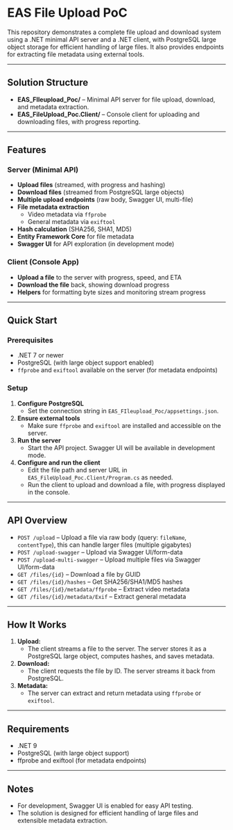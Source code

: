 # EAS File Upload PoC

This repository demonstrates a complete file upload and download system using a .NET minimal API server and a .NET client, with PostgreSQL large object storage for efficient handling of large files. It also provides endpoints for extracting file metadata using external tools.

---

## Solution Structure

- **EAS_FIleupload_Poc/** – Minimal API server for file upload, download, and metadata extraction.
- **EAS_FileUpload_Poc.Client/** – Console client for uploading and downloading files, with progress reporting.

---

## Features

### Server (Minimal API)
- **Upload files** (streamed, with progress and hashing)
- **Download files** (streamed from PostgreSQL large objects)
- **Multiple upload endpoints** (raw body, Swagger UI, multi-file)
- **File metadata extraction**
  - Video metadata via `ffprobe`
  - General metadata via `exiftool`
- **Hash calculation** (SHA256, SHA1, MD5)
- **Entity Framework Core** for file metadata
- **Swagger UI** for API exploration (in development mode)

### Client (Console App)
- **Upload a file** to the server with progress, speed, and ETA
- **Download the file** back, showing download progress
- **Helpers** for formatting byte sizes and monitoring stream progress

---

## Quick Start

### Prerequisites
- .NET 7 or newer
- PostgreSQL (with large object support enabled)
- `ffprobe` and `exiftool` available on the server (for metadata endpoints)

### Setup
1. **Configure PostgreSQL**
   - Set the connection string in `EAS_FIleupload_Poc/appsettings.json`.
2. **Ensure external tools**
   - Make sure `ffprobe` and `exiftool` are installed and accessible on the server.
3. **Run the server**
   - Start the API project. Swagger UI will be available in development mode.
4. **Configure and run the client**
   - Edit the file path and server URL in `EAS_FileUpload_Poc.Client/Program.cs` as needed.
   - Run the client to upload and download a file, with progress displayed in the console.

---

## API Overview

- `POST /upload` – Upload a file via raw body (query: `fileName`, `contentType`), this can handle larger files (multiple gigabytes)
- `POST /upload-swagger` – Upload via Swagger UI/form-data
- `POST /upload-multi-swagger` – Upload multiple files via Swagger UI/form-data
- `GET /files/{id}` – Download a file by GUID
- `GET /files/{id}/hashes` – Get SHA256/SHA1/MD5 hashes
- `GET /files/{id}/metadata/ffprobe` – Extract video metadata
- `GET /files/{id}/metadata/Exif` – Extract general metadata

---

## How It Works

1. **Upload:**
   - The client streams a file to the server. The server stores it as a PostgreSQL large object, computes hashes, and saves metadata.
2. **Download:**
   - The client requests the file by ID. The server streams it back from PostgreSQL.
3. **Metadata:**
   - The server can extract and return metadata using `ffprobe` or `exiftool`.

---

## Requirements

- .NET 9
- PostgreSQL (with large object support)
- ffprobe and exiftool (for metadata endpoints)

---

## Notes
- For development, Swagger UI is enabled for easy API testing.
- The solution is designed for efficient handling of large files and extensible metadata extraction.
